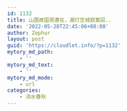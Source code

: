 ```yaml
---
id: 1132
title: 山围故国周遭在，潮打空城寂寞回..
date: '2022-05-28T22:45:06+08:00'
author: Zephur
layout: post
guid: 'https://cloudlet.info/?p=1132'
mytory_md_path:
    - ''
mytory_md_text:
    - ''
mytory_md_mode:
    - url
categories:
    - 流水春秋
---
```


